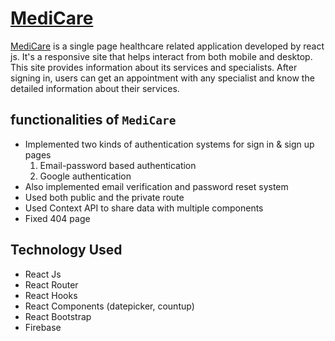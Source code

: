 # [MediCare](https://healthcare-react-website-aefac.web.app/)

[MediCare](https://healthcare-react-website-aefac.web.app/) is a single page healthcare related application developed by react js. 
It's a responsive site that helps interact from both mobile and desktop. This site provides information about its services and specialists. After signing in, users can get an appointment with any specialist and know the detailed information about their services.

## functionalities of `MediCare` 
- Implemented two kinds of authentication systems for sign in & sign up pages
    1. Email-password based authentication
    2. Google authentication 
- Also implemented email verification and password reset system
- Used both public and the private route
- Used  Context API to share data with multiple components
- Fixed 404 page

## Technology Used
- React Js
- React Router
- React Hooks
- React Components (datepicker, countup)
- React Bootstrap
- Firebase 



